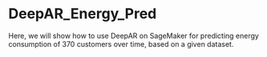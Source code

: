 # DeepAR_Energy_Pred
Here, we will show how to use DeepAR on SageMaker for predicting energy consumption of 370 customers over time, based on a given dataset.
